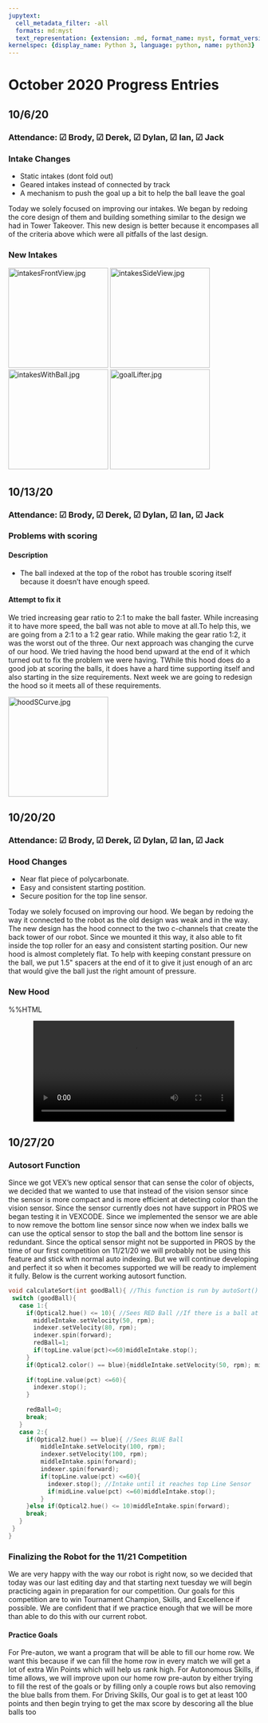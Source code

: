 ```yaml
---
jupytext:
  cell_metadata_filter: -all
  formats: md:myst
  text_representation: {extension: .md, format_name: myst, format_version: 0.12, jupytext_version: 1.6.0}
kernelspec: {display_name: Python 3, language: python, name: python3}
---
```


# October 2020 Progress Entries
## 10/6/20
### Attendance: &#9745; Brody, &#9745; Derek, &#9745; Dylan, &#9745; Ian, &#9745; Jack
### Intake Changes
- Static intakes (dont fold out)
- Geared intakes instead of connected by track
- A mechanism to push the goal up a bit to help the ball leave the goal

Today we solely focused on improving our intakes. We began by redoing the core design of them and building something similar to the design we had in Tower Takeover. This new design is better because it encompases all of the criteria above which were all pitfalls of the last design. 

### New Intakes
<img src="././_images/10-October/10-6-20/intakesFrontView.jpg" alt="intakesFrontView.jpg" style="width: 200px;"/>
<img src="././_images/10-October/10-6-20/intakesSideView.jpg" alt="intakesSideView.jpg" style="width: 200px;"/>
<img src="././_images/10-October/10-6-20/intakesWithBall.jpg" alt="intakesWithBall.jpg" style="width: 200px;"/>
<img src="././_images/10-October/10-6-20/goalLifter.jpg" alt="goalLifter.jpg" style="width: 200px;"/>

## 10/13/20
### Attendance: &#9745; Brody, &#9745; Derek, &#9745; Dylan, &#9745; Ian, &#9745; Jack
### Problems with scoring

#### Description
- The ball indexed at the top of the robot has trouble scoring itself because it doesn’t have enough speed.

#### Attempt to fix it 
We tried increasing gear ratio to 2:1 to make the ball faster. While increasing it to have more speed, the ball was not able to move at all.To help this, we are going from a 2:1 to a 1:2 gear ratio. While making the gear ratio 1:2, it was the worst out of the three. Our next approach was changing the curve of our hood. We tried having the hood bend upward at the end of it which turned out to fix the problem we were having. TWhile this hood does do a good job at scoring the balls, it does have a hard time supporting itself and also starting in the size requirements. Next week we are going to redesign the hood so it meets all of these requirements.

<img src="././_images/10-October/10-13-20/hoodSCurve.jpg" alt="hoodSCurve.jpg" style="width: 200px;"/>

## 10/20/20
### Attendance: &#9745; Brody, &#9745; Derek, &#9745; Dylan, &#9745; Ian, &#9745; Jack

### Hood Changes
- Near flat piece of polycarbonate.
- Easy and consistent starting postition.
- Secure position for the top line sensor.

Today we solely focused on improving our hood. We began by redoing the way it connected to the robot as the old design was weak and in the way. The new design has the hood connect to the two c-channels that create the back tower of our robot. Since we mounted it this way, it also able to fit inside the top roller for an easy and consistent starting position. Our new hood is almost completely flat. To help with keeping constant pressure on the ball, we put 1.5" spacers at the end of it to give it just enough of an arc that would give the ball just the right amount of pressure.

### New Hood

%%HTML
<div align="middle">
<video width="80%" controls>
      <source src="././_images/10-October/10-20-20/hoodUnfolding.mp4" type="video/mp4">
</video></div>

## 10/27/20
### Autosort Function
Since we got VEX’s new optical sensor that can sense the color of objects, we decided that we wanted to use that instead of the vision sensor since the sensor is more compact and is more efficient at detecting color than the vision sensor. Since the sensor currently does not have support in PROS we began testing it in VEXCODE. Since we implemented the sensor we are able to now remove the bottom line sensor since now when we index balls we can use the optical sensor to stop the ball and the bottom line sensor is redundant. Since the optical sensor might not be supported in PROS by the time of our first competition on 11/21/20 we will probably not be using this feature and stick with normal auto indexing. But we will continue developing and perfect it so when it becomes supported we will be ready to implement it fully. Below is the current working autosort function.

```cpp
void calculateSort(int goodBall){ //This function is run by autoSort() AutoSort inputs the value for goodBall goodBall tells the robot if red or blue is good
 switch (goodBall){
   case 1:{
     if(Optical2.hue() <= 10){ //Sees RED Ball //If there is a ball at the top already it will stop this ball at the Optical Sensor
       middleIntake.setVelocity(50, rpm);
       indexer.setVelocity(80, rpm);
       indexer.spin(forward);
       redBall=1;
       if(topLine.value(pct)<=60)middleIntake.stop();
     }
     if(Optical2.color() == blue){middleIntake.setVelocity(50, rpm); middleIntake.spin(forward); if(topLine.value(pct) >=60){indexer.spin(reverse);}}
    
     if(topLine.value(pct) <=60){
       indexer.stop();
     }
 
     redBall=0;
     break;
   }
   case 2:{
     if(Optical2.hue() == blue){ //Sees BLUE Ball
         middleIntake.setVelocity(100, rpm);
         indexer.setVelocity(100, rpm);
         middleIntake.spin(forward);
         indexer.spin(forward);
         if(topLine.value(pct) <=60){
           indexer.stop(); //Intake until it reaches top Line Sensor
           if(midLine.value(pct) <=60)middleIntake.stop();
         }
     }else if(Optical2.hue() <= 10)middleIntake.spin(forward);
     break;
   }
 }
}
```

### Finalizing the Robot for the 11/21 Competition
We are very happy with the way our robot is right now, so we decided that today was our last editing day and that starting next tuesday we will begin practicing again in preparation for our competition. Our goals for this competition are to win Tournament Champion, Skills, and Excellence if possible. We are confident that if we practice enough that we will be more than able to do this with our current robot. 

#### Practice Goals
For Pre-auton, we want a program that will be able to fill our home row. We want this because if we can fill the home row in every match we will get a lot of extra Win Points which will help us rank high. 
For Autonomous Skills, if time allows, we will improve upon our home row pre-auton by either trying to fill the rest of the goals or by filling only a couple rows but also removing the blue balls from them.
For Driving Skills, Our goal is to get at least 100 points and then begin trying to get the max score by descoring all the blue balls too